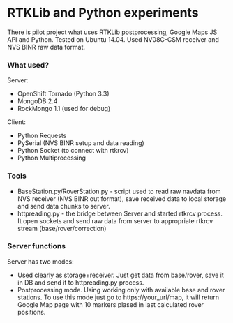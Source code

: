 # RTKLib and Python experiments

There is pilot project what uses RTKLib postprocessing, Google Maps JS API and Python. Tested on Ubuntu 14.04.
Used NV08C-CSM receiver and NVS BINR raw data format.

### What used?

Server:
  - OpenShift Tornado (Python 3.3)
  - MongoDB 2.4
  - RockMongo 1.1 (used for debug)

Client:
  - Python Requests
  - PySerial (NVS BINR setup and data reading)
  - Python Socket (to connect with rtkrcv)
  - Python Multiprocessing

### Tools 

  - BaseStation.py/RoverStation.py - script used to read raw navdata from NVS receiver (NVS BINR out format), save received data to local storage and send data chunks to server.
  - httpreading.py - the bridge between Server and started rtkrcv process. It open sockets and send raw data from server to appropriate rtkrcv stream (base/rover/correction)

### Server functions

Server has two modes: 
  - Used clearly as storage+receiver. Just get data from base/rover, save it in DB and send it to httpreading.py process.
  - Postprocessing mode. Using working only with available base and rover stations. To use this mode just go to https://your_url/map, it will return Google Map page with 10 markers plased in last calculated rover positions.
 


